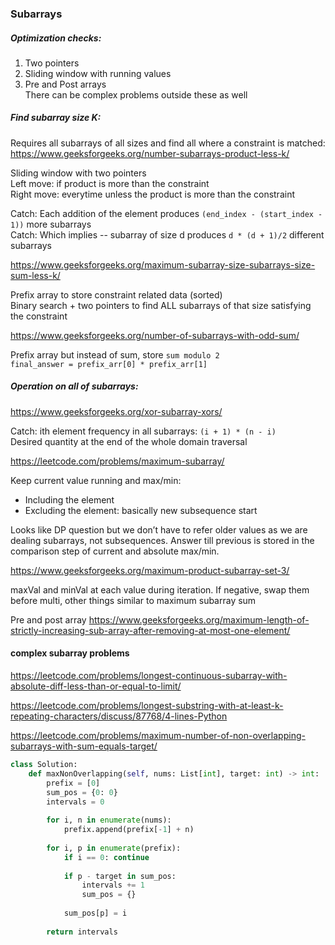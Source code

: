 ### Subarrays

##### Optimization checks: <br />
1. Two pointers 
2. Sliding window with running values 
3. Pre and Post arrays <br />
There can be complex problems outside these as well

##### Find subarray size K:

Requires all subarrays of all sizes and find all where a constraint is matched: <br />
https://www.geeksforgeeks.org/number-subarrays-product-less-k/

Sliding window with two pointers <br />
Left move: if product is more than the constraint <br />
Right move: everytime unless the product is more than the constraint 

Catch: Each addition of the element produces `(end_index - (start_index - 1))` more subarrays <br />
Catch: Which implies -- subarray of size d produces `d * (d + 1)/2` different subarrays

https://www.geeksforgeeks.org/maximum-subarray-size-subarrays-size-sum-less-k/

Prefix array to store constraint related data (sorted) <br />
Binary search + two pointers to find ALL subarrays of that size satisfying the constraint

https://www.geeksforgeeks.org/number-of-subarrays-with-odd-sum/

Prefix array but instead of sum, store `sum modulo 2` <br />
`final_answer = prefix_arr[0] * prefix_arr[1]`


##### Operation on all of subarrays:
https://www.geeksforgeeks.org/xor-subarray-xors/

Catch: ith element frequency in all subarrays: `(i + 1) * (n - i)` <br />
Desired quantity at the end of the whole domain traversal 

https://leetcode.com/problems/maximum-subarray/

Keep current value running and max/min: <br />
* Including the element <br />
* Excluding the element: basically new subsequence start <br />

Looks like DP question but we don’t have to refer older values as we are dealing subarrays, not subsequences. Answer till  previous is stored in the comparison step of current and absolute max/min.

https://www.geeksforgeeks.org/maximum-product-subarray-set-3/

maxVal and minVal at each value during iteration. If negative, swap them before multi, other things similar to maximum subarray sum

Pre and post array
https://www.geeksforgeeks.org/maximum-length-of-strictly-increasing-sub-array-after-removing-at-most-one-element/

#### complex subarray problems
https://leetcode.com/problems/longest-continuous-subarray-with-absolute-diff-less-than-or-equal-to-limit/

https://leetcode.com/problems/longest-substring-with-at-least-k-repeating-characters/discuss/87768/4-lines-Python

https://leetcode.com/problems/maximum-number-of-non-overlapping-subarrays-with-sum-equals-target/
```py
class Solution:
    def maxNonOverlapping(self, nums: List[int], target: int) -> int:
        prefix = [0]
        sum_pos = {0: 0}
        intervals = 0
        
        for i, n in enumerate(nums):
            prefix.append(prefix[-1] + n)
    
        for i, p in enumerate(prefix):
            if i == 0: continue
            
            if p - target in sum_pos:
                intervals += 1
                sum_pos = {}
            
            sum_pos[p] = i
        
        return intervals
```